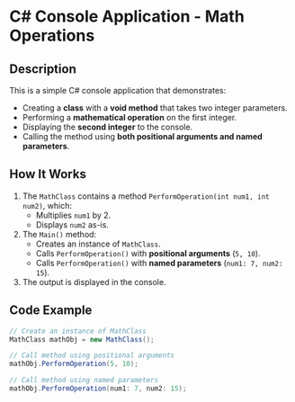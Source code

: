 # C# Console Application - Math Operations  

## **Description**  
This is a simple C# console application that demonstrates:  
- Creating a **class** with a **void method** that takes two integer parameters.  
- Performing a **mathematical operation** on the first integer.  
- Displaying the **second integer** to the console.  
- Calling the method using **both positional arguments and named parameters**.  

## **How It Works**  
1. The `MathClass` contains a method `PerformOperation(int num1, int num2)`, which:
   - Multiplies `num1` by 2.
   - Displays `num2` as-is.  
2. The `Main()` method:
   - Creates an instance of `MathClass`.  
   - Calls `PerformOperation()` with **positional arguments** (`5, 10`).  
   - Calls `PerformOperation()` with **named parameters** (`num1: 7, num2: 15`).  
3. The output is displayed in the console.  

## **Code Example**
```csharp
// Create an instance of MathClass
MathClass mathObj = new MathClass();

// Call method using positional arguments
mathObj.PerformOperation(5, 10);

// Call method using named parameters
mathObj.PerformOperation(num1: 7, num2: 15);
